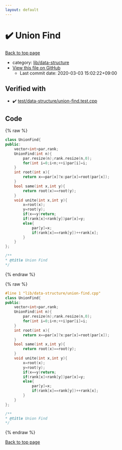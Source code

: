 ```yaml
---
layout: default
---
```


<!-- mathjax config similar to math.stackexchange -->
<script type="text/javascript" async
  src="https://cdnjs.cloudflare.com/ajax/libs/mathjax/2.7.5/MathJax.js?config=TeX-MML-AM_CHTML">
</script>
<script type="text/x-mathjax-config">
  MathJax.Hub.Config({
    TeX: { equationNumbers: { autoNumber: "AMS" }},
    tex2jax: {
      inlineMath: [ ['$','$'] ],
      processEscapes: true
    },
    "HTML-CSS": { matchFontHeight: false },
    displayAlign: "left",
    displayIndent: "2em"
  });
</script>

<script type="text/javascript" src="https://cdnjs.cloudflare.com/ajax/libs/jquery/3.4.1/jquery.min.js"></script>
<script src="https://cdn.jsdelivr.net/npm/jquery-balloon-js@1.1.2/jquery.balloon.min.js" integrity="sha256-ZEYs9VrgAeNuPvs15E39OsyOJaIkXEEt10fzxJ20+2I=" crossorigin="anonymous"></script>
<script type="text/javascript" src="../../../assets/js/copy-button.js"></script>
<link rel="stylesheet" href="../../../assets/css/copy-button.css" />


# :heavy_check_mark: Union Find

<a href="../../../index.html">Back to top page</a>

* category: <a href="../../../index.html#cbed23bc82f8d451042dd45b42d995ac">lib/data-structure</a>
* <a href="{{ site.github.repository_url }}/blob/master/lib/data-structure/union-find.cpp">View this file on GitHub</a>
    - Last commit date: 2020-03-03 15:02:22+09:00




## Verified with

* :heavy_check_mark: <a href="../../../verify/test/data-structure/union-find.test.cpp.html">test/data-structure/union-find.test.cpp</a>


## Code

<a id="unbundled"></a>
{% raw %}
```cpp
class UnionFind{
public:
	vector<int>par,rank;
	UnionFind(int n){
		par.resize(n);rank.resize(n,0);
		for(int i=0;i<n;++i)par[i]=i;
	}
	int root(int x){
		return x==par[x]?x:par[x]=root(par[x]);
	}
	bool same(int x,int y){
		return root(x)==root(y);
	}
	void unite(int x,int y){
		x=root(x);
		y=root(y);
		if(x==y)return;
		if(rank[x]<rank[y])par[x]=y;
		else{
			par[y]=x;
			if(rank[x]==rank[y])++rank[x];
		}
	}
};

/**
* @title Union Find
*/
```
{% endraw %}

<a id="bundled"></a>
{% raw %}
```cpp
#line 1 "lib/data-structure/union-find.cpp"
class UnionFind{
public:
	vector<int>par,rank;
	UnionFind(int n){
		par.resize(n);rank.resize(n,0);
		for(int i=0;i<n;++i)par[i]=i;
	}
	int root(int x){
		return x==par[x]?x:par[x]=root(par[x]);
	}
	bool same(int x,int y){
		return root(x)==root(y);
	}
	void unite(int x,int y){
		x=root(x);
		y=root(y);
		if(x==y)return;
		if(rank[x]<rank[y])par[x]=y;
		else{
			par[y]=x;
			if(rank[x]==rank[y])++rank[x];
		}
	}
};

/**
* @title Union Find
*/

```
{% endraw %}

<a href="../../../index.html">Back to top page</a>

